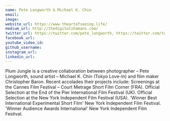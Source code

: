 ```yaml
---
name: Pete Longworth & Michael K. Chin
email: 
image: 
website_url: https://www.theartofseeing.life/
medium_url: http://thedigitalshamans.com/
twitter_url: https://twitter.com/pete_longworth, https://twitter.com/tokyolovein
facebook_url: 
youtube_video_id: 
github_username: 
instagram_url: 
linkedin_url: 
---
```


Plum Jungle is a creative collaboration between photographer – Pete Longworth, sound artist – Michael K. Chin (Tokyo Love-In) and film maker Christopher Baron. Recent accolades their projects include: Screenings at the Cannes Film Festival – Court Metrage Short Film Corner (FRA). Official Selection at the End of the Pier International Film Festival (UK). Official Selection at the New York Independent Film Festival (USA). 'Winner Best International Experimental Short Film' New York Independent Film Festival. 'Winner Audience Awards International' New York Independent Film Festival.
